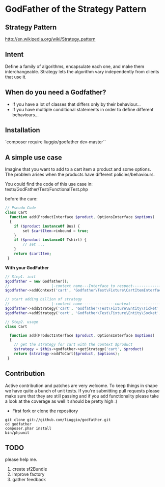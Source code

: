 GodFather of the Strategy Pattern
==========================================

## Strategy Pattern

http://en.wikipedia.org/wiki/Strategy_pattern

## Intent

Define a family of algorithms, encapsulate each one, and make them interchangeable.
Strategy lets the algorithm vary independently from clients that use it.

## When do you need a Godfather?

- If you have a lot of classes that differs only by their behaviour...
- If you have multiple conditional statements in order to define different behaviours...

## Installation

`composer require liuggio/godfather dev-master``

## A simple use case

Imagine that you want to add to a cart item a product and some options.
The problem arises when the products have different policies/behaviours.

You could find the code of this use case in:                                                                                                                                                                                                                           tests/GodFather/Test/FunctionalTest.php

before the cure:

```php
// Pseudo Code
class Cart
  function add(ProductInterface $product, OptionsInterface $options)
  {
    if ($product instanceOf Bus) {
        set $cartItem->inbound = true;
    }
    if ($product instanceOf Tshirt) {
        // set ...
    }
    return $cartItem;
 }
```

**With your GodFather**

```php
// Step1. init
$godfather = new Godfather();
//                   |-context name---Interface to respect---------------Fallback Strategy-------|
$godfather->addContext('cart', 'Godfather\Test\Fixture\CartItemInterface', new StandardCartItem());

// start adding billion of strategy
//                   |-context name---------------context--------------------Strategy-------|
$godfather->addStrategy('cart', 'Godfather\Test\Fixture\Entity\Ticket', new TicketCartItem());
$godfather->addStrategy('cart', 'Godfather\Test\Fixture\Entity\Socket', new SocketCartItem());

// Step2. usage
class Cart

  function add(ProductInterface $product, OptionsInterface $options)
  {
    // get the strategy for cart with the context $product
    $strategy = $this->godfather->getStrategy('cart', $product)
    return $strategy->addToCart($product, $options);
 }
```


## Contribution

   Active contribution and patches are very welcome.
   To keep things in shape we have quite a bunch of unit tests. If you're submitting pull requests please
   make sure that they are still passing and if you add functionality please
   take a look at the coverage as well it should be pretty high :)

   - First fork or clone the repository

   ```
   git clone git://github.com/liuggio/godfather.git
   cd godfather
   composer.phar install
   bin/phpunit
   ```

## TODO

please help me.

1. create sf2Bundle
2. improve factory
3. gather feedback
